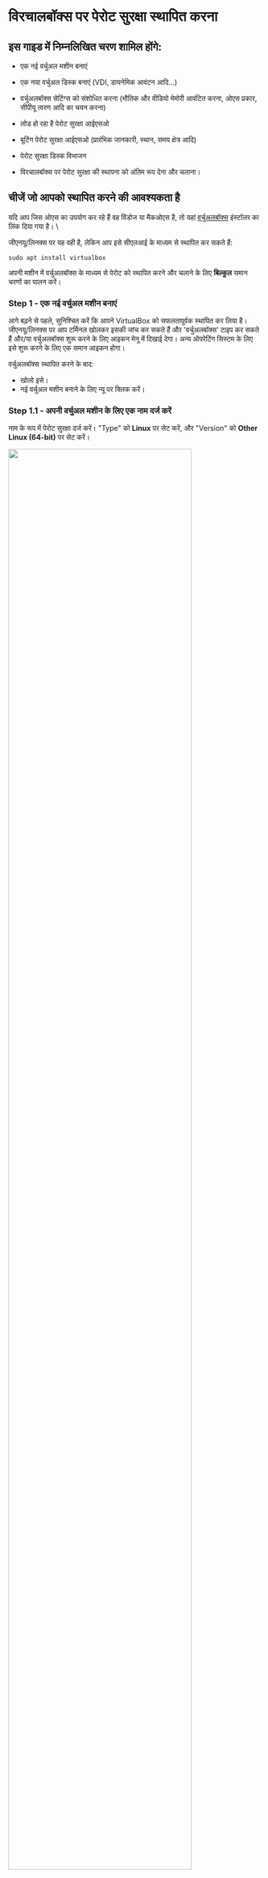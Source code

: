 # विरचालबॉक्स पर पेरोट सुरक्षा स्थापित करना #

## इस गाइड में निम्नलिखित चरण शामिल होंगे: ##

  * एक नई वर्चुअल मशीन बनाएं

  * एक नया वर्चुअल डिस्क बनाएं (VDI, डायनेमिक आवंटन आदि...)

  * वर्चुअलबॉक्स सेटिंग्स को संशोधित करना (भौतिक और वीडियो मेमोरी आवंटित करना, ओएस प्रकार, सीपीयू त्वरण आदि का चयन करना)

  * लोड हो रहा है पेरोट सुरक्षा आईएसओ

  * बूटिंग पेरोट सुरक्षा आईएसओ (प्रारंभिक जानकारी, स्थान, समय क्षेत्र आदि)

  * पेरोट सुरक्षा डिस्क विभाजन

  * विरचालबॉक्स पर पेरोट सुरक्षा की स्थापना को अंतिम रूप देना और चलाना।

## चीजें जो आपको स्थापित करने की आवश्यकता है ##

यदि आप जिस ओएस का उपयोग कर रहे हैं वह विंडोज या मैकओएस है, तो यहां [वर्चुअलबॉक्स](https://www.virtualbox.org/wiki/Downloads) इंस्टॉलर का लिंक दिया गया है।
\

जीएनयू/लिनक्स पर यह वही है, लेकिन आप इसे सीएलआई के माध्यम से स्थापित कर सकते हैं:

    sudo apt install virtualbox

अपनी मशीन में वर्चुअलबॉक्स के माध्यम से पेरोट को स्थापित करने और चलाने के लिए **बिल्कुल** समान चरणों का पालन करें।


### Step 1 - एक नई वर्चुअल मशीन बनाएं ###

आगे बढ़ने से पहले, सुनिश्चित करें कि आपने VirtualBox को सफलतापूर्वक स्थापित कर लिया है। जीएनयू/लिनक्स पर आप टर्मिनल खोलकर इसकी जांच कर सकते हैं और 'वर्चुअलबॉक्स' टाइप कर सकते हैं और/या वर्चुअलबॉक्स शुरू करने के लिए आइकन मेनू में दिखाई देगा। अन्य ऑपरेटिंग सिस्टम के लिए इसे शुरू करने के लिए एक समान आइकन होगा।

वर्चुअलबॉक्स स्थापित करने के बाद:

  - खोलो इसे।
  - नई वर्चुअल मशीन बनाने के लिए न्यू पर क्लिक करें।

### Step 1.1 - अपनी वर्चुअल मशीन के लिए एक नाम दर्ज करें ###

नाम के रूप में पेरोट सुरक्षा दर्ज करें। "Type" को **Linux** पर सेट करें, और "Version" को **Other Linux (64-bit)** पर सेट करें।

<img src="./images/vbox/1.png" width="85%"/>

### Step 1.2 - मेमोरी / रैम आवंटित करें ###

OS 512 MB RAM वाली मशीनों पर चल सकता है, लेकिन पेरोट सुरक्षा और गृह संस्करण दोनों के लिए कम से कम **2 GB** की पुरज़ोर अनुशंसा की जाती है।
\

अपनी मशीन के लिए सर्वोत्तम सेटिंग चुनें और *Next* क्लिक करें।

<img src="./images/vbox/2.png" width="85%"/>

### Step 2 - वर्चुअल हार्ड ड्राइव बनाएं ###
इस स्क्रीन पर **Create a virtual hard disk now** (*दूसरा विकल्प*) चुनें और *Create* क्लिक करें।

<img src="./images/vbox/3.png" width="85%"/>

### Step 2.1 - Select Virtual Drive File type ###

वर्चुअल ड्राइव फ़ाइल प्रकार चुनें ### 

अगली स्क्रीन पर अपनी *हार्ड ड्राइव फ़ाइल प्रकार* के रूप में **VDI** - **VirtualBox Disk Image** चुनें।
\
*Next* पर क्लिक करें।

<img src="./images/vbox/4.png" width="85%"/>

### Step 2.2 - भौतिक हार्ड ड्राइव आवंटन प्रकार चुनें ### 

**Dynamically Allocated** का चयन करें और *Storage on physical hard drive* विंडो पर Next क्लिक करें।

<img src="./images/vbox/5.png" width="85%"/>

### Step 2.3 - डिस्क आकार आवंटित करें ###

**फ़ाइल स्थान और आकार** स्क्रीन पर, यह डिफ़ॉल्ट आकार के रूप में 8.00 जीबी दिखाएगा (जिसे हमने Step 1.1 पर सेट किया है)। इस उदाहरण में हमने भंडारण कारणों से इसे बढ़ाकर 20 जीबी कर दिया है।
\

चुनें कि आपकी आवश्यकताओं के अनुरूप कौन सा है और *Next* पर क्लिक करें।

<img src="./images/vbox/6.png" width="85%"/>

### Step 3 - वर्चुअलबॉक्स सेटिंग्स को संशोधित करें ###
अब तक, हमने आपके लिए निम्नलिखित चेकलिस्ट की है:

  * Created a New Virtual Machine
  * Created Virtual Hard disk
  * Fiddled with disk properties, type and size.
 
इस बिंदु पर आपको निम्न स्क्रीन देखनी चाहिए:
  
<img src="./images/vbox/7.png" width="85%"/>
  
### Step 3.1 - Select type of OS ###

आपके द्वारा डाउनलोड किए गए आईएसओ के आधार पर, यहां सही संस्करण का चयन करें।

चूंकि पेरोट सुरक्षा डेबियन से ली गई है, मैंने अन्य लिनक्स (64-बिट) को *General > Basic* पर चुना है।

<img src="./images/vbox/8.png" width="75%"/>

### Step 3.2 - Enable shared Clipboard and Drag ’n’ Drop feature ###

*General>Advanced Tab* चुनें और **Shared Clipboard** और **'n' Drop** को bidirectional में बदलें। यह आपको फ्लाई पर अपने HOST मशीन से पेस्ट फाइलों को कॉपी करने की अनुमति देगा। *OK* पर क्लिक करके पुष्टि करें।

<img src="./images/vbox/9.png" width="85%"/>

### Step 3.3 - Update Virtual Motherboard options ###

*सिस्टम> मदरबोर्ड* चुनें, फ्लॉपी को अनचेक करें (जिसके पास अब फ़्लॉपी है?) और [**I/O APIC सक्षम करें**](https://www.virtualbox.org/manual/ch03. html#सेटिंग्स-मदरबोर्ड)।
\

ध्यान दें कि आप उसी स्क्रीन में बेस मेमोरी आवंटन को बदल सकते हैं। हमने इसे पहले 2048 एमबी पर सेट किया था। अगर आपकी मशीन में 8.00 जीबी रैम है, तो इसका मतलब है कि आप वर्चुअल मशीन के रूप में पेरोट सिक्योरिटी को तेजी से प्रतिक्रिया देने के लिए बहुत अधिक आवंटित कर सकते हैं।
\

यदि आपको लगता है कि आपकी वर्चुअलाइज्ड पेरोट सुरक्षा धीमी है, तो आपको इस बेस मेमोरी आवंटन को बढ़ा देना चाहिए।

गणना इस प्रकार है:

  * 1.00 GB = 1024 MB
  * 2.00 GB = 2048 MB
  * 3.00 GB = 3072 MB
  * 4.00 GB = 4096 MB
    \
    and so on.

1024 को आप जितनी मेमोरी/रैम चाहते हैं उससे गुणा करें और यहां मान डालें।

<img src="./images/vbox/10.png" width="85%"/>

### Step 3.4 - Select number of Processors and enable PAE/NX ###

वर्चुअल CPU कोर की संख्या सेट करता है जिसे अतिथि OS देख सकता है।
2 वर्चुअल कोर अच्छा काम करते हैं। 4, 6, इत्यादि के साथ, प्रदर्शन काफी बेहतर होगा।

आपको भौतिक रूप से उपलब्ध CPU से अधिक कोर का उपयोग करने के लिए वर्चुअल मशीन को कॉन्फ़िगर नहीं करना चाहिए। इसमें वास्तविक कोर शामिल हैं, जिसमें कोई हाइपरथ्रेड नहीं है। VirtualBox वेबसाइट पर [प्रोसेसर टैब](https://www.virtualbox.org/manual/ch03.html#settings-processor) देखें।

**Enable PAE/NX** के लिए बॉक्स चेक करें।

<img src="./images/vbox/16.png" width="85%"/>

### Step 3.5 - Allocate Video memory and 3D acceleration ###

Select **Display > Screen > set Video Memory to 128 MB**. यह एक अच्छे उत्तरदायी डेस्कटॉप वातावरण की अनुमति देता है।

*3D एक्सेलेरेशन सक्षम करें* के लिए बॉक्स को भी चेक करें।

यदि आपके पास एक से अधिक मॉनिटर हैं, तो आप यहां भी अपनी सेटिंग्स बदल सकते हैं।

<img src="./images/vbox/11.png" width="85%"/>

### Step 4 - Loading Parrot Security ISO ###

Select **Storage > Controller: IDE** और खाली सीडी आइकन को हाइलाइट करें। अब आपके दाहिनी ओर, आप छोटे सीडी आइकन पर क्लिक करने में सक्षम होना चाहिए (यह सीडी/डीवीडी ड्राइव होना चाहिए: आईडीई सेकेंडरी मास्टर पहले से ही, अगर इसे नहीं बदला है) और अपने डाउनलोड किए गए आईएसओ का चयन करें।
\

<img src="./images/vbox/14.png" width="85%"/>

एक बार जब आप अपना डाउनलोड किया गया आईएसओ चुन लेते हैं (इस मामले में, यह पेरोट सिक्योरिटी 4.11.2 आईएसओ है)। तदनुसार गुण और जानकारी के परिवर्तन देखें।
\

**महत्वपूर्ण**: यदि आपकी डिस्क का आकार बेमेल है, तो आपके पास एक दूषित डिस्क हो सकती है। आकार संबंधी जानकारी के लिए इस दस्तावेज़ के माध्यम से पेरोट सिक्योरिटी [अध्याय](../en/download-parrot.html) देखें। यह सुनिश्चित करने के लिए कि आपकी डिस्क दूषित नहीं है, आप SHA1 जाँच भी कर सकते हैं।

**नोट**: यदि आप लाइव मोड में पेरोट का परीक्षण करना चाहते हैं, तो *"लाइव सीडी/डीवीडी"* बॉक्स को चेक करें


### Step 4.1 - Select Network connection type ###

यदि आपका कंप्यूटर इंटरनेट से जुड़ा है, तो *Network > Adapter 1* पर NAT चुनें। यदि आपको लगता है कि आप ऐसा करना चाहते हैं तो आप अधिक नेटवर्क एडेप्टर सक्षम कर सकते हैं।

<img src="./images/vbox/12.png" width="80%"/>

### Step 4.2 - USB 2.0 और 3.0 नियंत्रक सक्षम करें ###

सबसे पहले, सुनिश्चित करें कि आपने *एक्सटेंशन पैक* स्थापित किया है, या आप यूएसबी 2.0 और 3.0 नियंत्रकों को सक्षम नहीं कर पाएंगे।

यदि आपने इसे इंस्टॉल नहीं किया है, तो आप इसे [यहां] (https://download.virtualbox.org/virtualbox/6.1.22/Oracle_VM_VirtualBox_Extension_Pack-6.1.22.vbox-extpack) डाउनलोड कर सकते हैं।

फिर **files > preferences > extensions** पर जाएं, दाईं ओर एक `+` बटन होगा जहां आप एक्सटेंशन इंस्टॉल कर सकते हैं।

GNU/Linux में, आप इसे टर्मिनल से `sudo apt install virtualbox-ext-pack` के साथ भी स्थापित कर सकते हैं

एक बार इंस्टाल हो जाने पर, यह वर्चुअलबॉक्स रिमोट डेस्कटॉप प्रोटोकॉल (VRDP) सपोर्ट और होस्ट वेबकैम पासथ्रू सपोर्ट को सक्षम करेगा।

<img src="./images/vbox/13.png" width="80%"/>

### Step 4.3 - यह सब सेट हो गया है? ###

अंत में, अपनी नई वर्चुअल मशीन पर क्लिक करके, आपको यह देखना चाहिए:

<img src="./images/vbox/15.png" width="85%"/>

आप हमेशा अपनी पसंद के अनुसार कॉन्फ़िगरेशन बदल सकते हैं।

### Step 5 - बूटिंग पेरोट सुरक्षा आईएसओ ###

वर्चुअलबॉक्स मेन स्क्रीन से स्टार्ट एंड बूट पेरोट सिक्योरिटी पर क्लिक करें।

### Step 5.1 - ### Install चुनें

वर्चुअलबॉक्स मेन स्क्रीन से, यह पेरोट सिक्योरिटी को बूट करेगा, वर्चुअल मशीन में क्लिक करें, *Try/Install* चुनें और फिर Enter पर क्लिक करें।

<img src="./images/calamares/10.png" width="85%"/>


### Step 5.2 - डिफ़ॉल्ट इंस्टॉलर चुनें (कैलामारेस) ###

यहां आप पूरी तरह से ओएस का परीक्षण कर सकते हैं, फिर आप स्थापना के साथ आगे बढ़ सकते हैं।
\
**Install Parrot** पर क्लिक करें:

<img src="./images/calamares/11.png" width="85%"/>

और डिफ़ॉल्ट इंस्टॉलर, Calamares, प्रारंभ हो जाएगा।


### Step 5.3 - भाषा का चयन करें ###

इस उदाहरण में हमने अमेरिकी अंग्रेजी को चुना है। *Next* पर क्लिक करें।

<img src="./images/calamares/12.png" width="85%"/>


### Step 5.4 - स्थान चुनें ###

यहां हमने अमेरिका और न्यूयॉर्क जोन को चुना है। *Next* पर क्लिक करें।

<img src="./images/calamares/13.png" width="85%"/>


### Step 5.5 - कीबोर्ड लेआउट ### चुनें

उस लेआउट का चयन करें जो आपके कीबोर्ड के लिए सबसे उपयुक्त है, आप कीबोर्ड की कुंजी का परीक्षण भी कर सकते हैं जहां यह लिखा है *type here to test your keyboard*। फिर *Next* पर क्लिक करें।

<img src="./images/calamares/14.png" width="85%"/>


### Step 5.6 - पेरोट सुरक्षा डिस्क विभाजन ###

चूंकि यह सब वर्चुअलाइज्ड है, आप अपनी इच्छानुसार कुछ भी चुन सकते हैं।
\

हमें लगता है कि कम अनुभवी उपयोगकर्ताओं के लिए निर्देशित विभाजन की सिफारिश की जाती है, 40 जीबी या अधिक पर्याप्त हैं, जब तक कि आप बहुत अधिक प्रोग्राम स्थापित करने या अपनी हार्ड ड्राइव पर अधिक फाइलें नहीं रखने जा रहे हैं।

<img src="./images/calamares/15.png" width="85%"/>

यहां आप तय कर सकते हैं कि स्वैप को सक्षम करना है या नहीं। स्वैप के बारे में अधिक जानकारी के लिए,\
[https://wiki.debian.org/Swap](https://wiki.debian.org/Swap) \
[https://www.kernel.org/doc/html/latest/power/swsusp.html](https://www.kernel.org/doc/html/latest/power/swsusp.html)

<img src="./images/calamares/16.png" width="85%"/>

*यदि आप चाहें*, तो आप पासफ़्रेज़ जोड़कर सिस्टम को एन्क्रिप्ट भी कर सकते हैं:

<img src="./images/calamares/17.png" width="85%"/>


### Step 5.7 - एक नया user खाता बनाना ###

आपको एक नया उपयोगकर्ता बनाने के लिए कहा जाएगा, सरलता के लिए हमने एक **user** चुना है।
आप यहां कोई भी नाम दर्ज कर सकते हैं।

<img src="./images/calamares/18.png" width="85%"/>

फिर, *Next* पर क्लिक करें।


### Step 6 - स्थापना प्रक्रिया को पूरा करना ###

अंत में, प्रक्रिया के दौरान किए गए विकल्पों का सारांश:

<img src="./images/calamares/19.png" width="85%"/>

आप तय कर सकते हैं कि चुनी गई सेटिंग्स को बदलना है या नहीं, और फिर वापस जाएं, या सिस्टम की स्थापना के साथ आगे बढ़ें। **Install** पर क्लिक करें।

**Install now** पर क्लिक करके पुष्टि करें

<img src="./images/calamares/20.png" width="85%"/>

और स्थापना पूर्ण होने की प्रतीक्षा करें!
\
SSD (Sata) के साथ, इसमें कुछ मिनट लगते हैं।

<img src="./images/calamares/21.png" width="85%"/>

**बहुत बढ़िया! आपने अपने कंप्यूटर पर पेरोट ओएस को सफलतापूर्वक स्थापित कर लिया है!**

<img src="./images/calamares/22.png" width="85%"/>

### Step 7: पहली बार पेरोट सिक्योरिटी में लॉगिन करें ###

अपना पासवर्ड भरें:

<img src="./images/calamares/23.png" width="85%"/>

**आपने अभी-अभी पेरोट सिक्योरिटी इंस्टॉल की है! बधाई!**

<img src="./images/calamares/24.png" width="85%"/>
